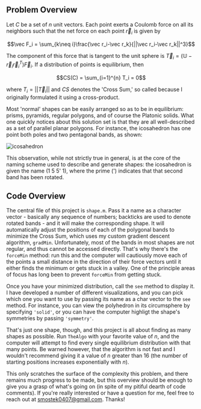 ## Problem Overview
Let $C$ be a set of $n$ unit vectors. Each point exerts a Coulomb force on all its neighbors such that the net force on each point $\vec r_i$ is given by

$$\vec F_i = \sum_{k\neq i}\frac{\vec r_i-\vec r_k}{||\vec r_i-\vec r_k||^3}$$

The component of this force that is tangent to the unit sphere is $\vec T_i=\left(\mathbb{U}-\vec r_i\vec r_i^T\right)\vec F_i$. If a distribution of points is equilibrium, then

$$CS(C) = \sum_{i=1}^{n} T_i = 0$$

where $T_i=||\vec T_i||$ and $CS$ denotes the 'Cross Sum,' so called because I originally formulated it using a cross-product.

Most 'normal' shapes can be easily arranged so as to be in equilibrium: prisms, pyramids, regular polygons, and of course the Platonic solids. What one quickly notices about this solution set is that they are all well-described as a set of parallel planar polygons. For instance, the icosahedron has one point both poles and two pentagonal bands, as shown:

![icosahedron](https://github.com/smostek/n-points-on-a-sphere/assets/162070478/55374875-46d0-4747-a048-f7b04c5e3825)

This observation, while not strictly true in general, is at the core of the naming scheme used to describe and generate shapes: the icosahedron is given the name (1 5 5' 1), where the prime (') indicates that that second band has been rotated.

## Code Overview
The central file of this project is `shape.m`. Pass it a name as a character vector - basically any sequence of numbers; backticks are used to denote rotated bands - and it will make the corresponding shape. It will automatically adjust the positions of each of the polygonal bands to minimize the Cross Sum, which uses my custom gradient descent algorithm, `gradMin`. Unfortunately, most of the bands in most shapes are not regular, and thus cannot be accessed directly. That's why there's the `forceMin` method: run this and the computer will cautiously move each of the points a small distance in the direction of their force vectors until it either finds the minimum or gets stuck in a valley. One of the principle areas of focus has long been to prevent `forceMin` from getting stuck.

Once you have your minimized distribution, call the `see` method to display it. I have developed a number of different visualizations, and you can pick which one you want to use by passing its name as a char vector to the `see` method. For instance, you can view the polyhedron in its circumsphere by specifying `'solid'`, or you can have the computer highligt the shape's symmetries by passing `'symmetry'`. 

That's just one shape, though, and this project is all about finding as many shapes as possible. Run `TheAlgo` with your favorite value of $n$, and the computer will attempt to find every single equilibrium distribution with that many points. Be warned however, that the algorithm is not fast and I wouldn't recommend giving it a value of $n$ greater than 16 (the number of starting positions increases exponentially with $n$).

This only scratches the surface of the complexity this problem, and there remains much progress to be made, but this overview should be enough to give you a grasp of what's going on (in spite of my pitiful dearth of code comments). If you're really interested or have a question for me, feel free to reach out at smostek0407@gmail.com. Thanks!
